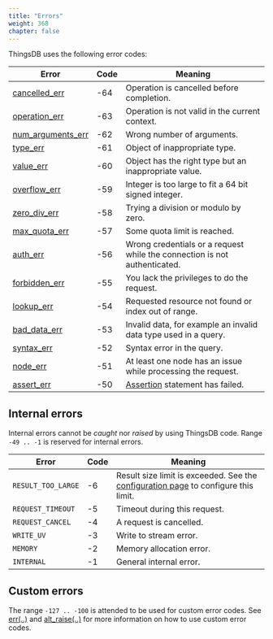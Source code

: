 ```yaml
---
title: "Errors"
weight: 368
chapter: false
---
```


ThingsDB uses the following error codes:

Error | Code | Meaning
------| ---- | -------
[cancelled_err](./cancelled_err) | -64 | Operation is cancelled before completion.
[operation_err](./operation_err) | -63 | Operation is not valid in the current context.
[num_arguments_err](./num_arguments_err) | -62 | Wrong number of arguments.
[type_err](./type_err) | -61 | Object of inappropriate type.
[value_err](./value_err) | -60 | Object has the right type but an inappropriate value.
[overflow_err](./overflow_err) | -59 | Integer is too large to fit a 64 bit signed integer.
[zero_div_err](./zero_div_err) | -58 | Trying a division or modulo by zero.
[max_quota_err](./max_quota_err) | -57 | Some quota limit is reached.
[auth_err](./auth_err)| -56 | Wrong credentials or a request while the connection is not authenticated.
[forbidden_err](./forbidden_err) | -55 | You lack the privileges to do the request.
[lookup_err](./lookup_err) | -54 | Requested resource not found or index out of range.
[bad_data_err](./bad_data_err) | -53 | Invalid data, for example an invalid data type used in a query.
[syntax_err](./syntax_err)| -52 | Syntax error in the query.
[node_err](./node_err) | -51 | At least one node has an issue while processing the request.
[assert_err](./assert_err)| -50 | [Assertion](../collection-api/assert) statement has failed.

## Internal errors

Internal errors cannot be *caught* nor *raised* by using ThingsDB code. Range `-49 .. -1` is reserved for internal errors.

Error | Code | Meaning
------| ---- | -------
`RESULT_TOO_LARGE` | -6 | Result size limit is exceeded. See the [configuration page](../getting-started/configuration) to configure this limit.
`REQUEST_TIMEOUT` | -5 | Timeout during this request.
`REQUEST_CANCEL` | -4 | A request is cancelled.
`WRITE_UV` | -3 | Write to stream error.
`MEMORY` | -2 | Memory allocation error.
`INTERNAL` | -1 | General internal error.

## Custom errors

The range `-127 .. -100` is attended to be used for custom error codes.
See [err(..)](../collection-api/err) and [alt_raise(..)](../collection-api/err) for more information on how to use custom error codes.
